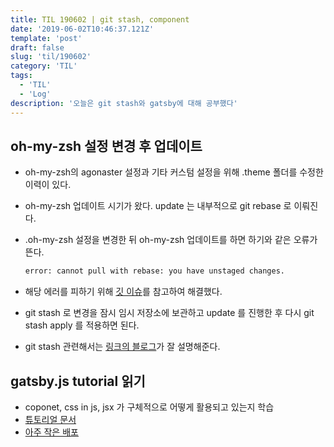 ```yaml
---
title: TIL 190602 | git stash, component
date: '2019-06-02T10:46:37.121Z'
template: 'post'
draft: false
slug: 'til/190602'
category: 'TIL'
tags:
  - 'TIL'
  - 'Log'
description: '오늘은 git stash와 gatsby에 대해 공부했다'
---
```


## oh-my-zsh 설정 변경 후 업데이트

- oh-my-zsh의 agonaster 설정과 기타 커스텀 설정을 위해 .theme 폴더를 수정한 이력이 있다.

- oh-my-zsh 업데이트 시기가 왔다. update 는 내부적으로 git rebase 로 이뤄진다.

- .oh-my-zsh 설정을 변경한 뒤 oh-my-zsh 업데이트를 하면 하기와 같은 오류가 뜬다.

  ```bash
  error: cannot pull with rebase: you have unstaged changes.
  ```

- 해당 에러를 피하기 위해 [깃 이슈](https://github.com/robbyrussell/oh-my-zsh/issues/6713)를 참고하여 해결했다.
- git stash 로 변경을 잠시 임시 저장소에 보관하고 update 를 진행한 후 다시 git stash apply 를 적용하면 된다.
- git stash 관련해서는 [링크의 블로그](https://gmlwjd9405.github.io/2018/05/18/git-stash.html)가 잘 설명해준다.

## gatsby.js tutorial 읽기

- coponet, css in js, jsx 가 구체적으로 어떻게 활용되고 있는지 학습
- [튜토리얼 문서](https://www.gatsbyjs.org/tutorial/part-two/)
- [아주 작은 배포](http://one-wall.surge.sh/)
